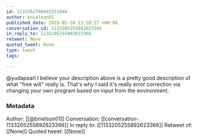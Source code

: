 ```yaml
---
id: 1133362398843351040
author: bnielson01
published_date: 2019-05-28 13:20:27 +00:00
conversation_id: 1133205255892623366
in_reply_to: 1133205255892623366
retweet: None
quoted_tweet: None
type: tweet
tags:

---
```


@yudapearl I believe your description above is a pretty good description of what "free will" really is. That's why I said it's really error correction via changing your own program based on input from the environment.

### Metadata

Author: [[@bnielson01]]
Conversation: [[conversation-1133205255892623366]]
In reply to: [[1133205255892623366]]
Retweet of: [[None]]
Quoted tweet: [[None]]
